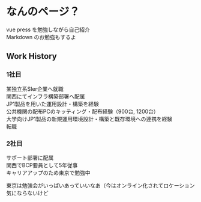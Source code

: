 # なんのページ？
vue press を勉強しながら自己紹介  
Markdown のお勉強もするよ  

## Work History
### 1社目
某独立系SIer企業へ就職  
関西にてインフラ構築部署へ配属  
JP1製品を用いた運用設計・構築を経験  
公共機関の配布PCのキッティング・配布経験（900台, 1200台）  
大学向けJP1製品の新規運用環境設計・構築と既存環境への連携を経験  
転職

### 2社目
サポート部署に配属  
関西でBCP要員として5年従事  
キャリアアップのため東京で勉強中  

東京は勉強会がいっぱいあっていいなあ（今はオンライン化されてロケーション気にならないけど
